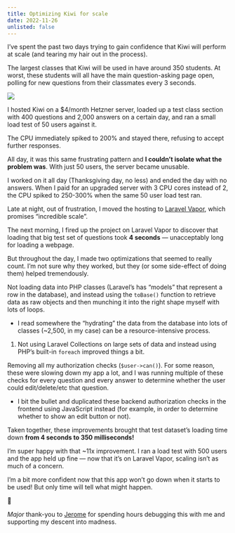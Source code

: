 ```yaml
---
title: Optimizing Kiwi for scale
date: 2022-11-26
unlisted: false
---
```


I’ve spent the past two days trying to gain confidence that Kiwi will perform at scale (and tearing my hair out in the process).

The largest classes that Kiwi will be used in have around 350 students. At worst, these students will all have the main question-asking page open, polling for new questions from their classmates every 3 seconds.

![](/posts/kiwi-scale/image-4.png)

I hosted Kiwi on a $4/month Hetzner server, loaded up a test class section with 400 questions and 2,000 answers on a certain day, and ran a small load test of 50 users against it.

The CPU immediately spiked to 200% and stayed there, refusing to accept further responses.

All day, it was this same frustrating pattern and **I couldn’t isolate what the problem was**. With just 50 users, the server became unusable.

I worked on it all day (Thanksgiving day, no less) and ended the day with no answers. When I paid for an upgraded server with 3 CPU cores instead of 2, the CPU spiked to 250-300% when the same 50 user load test ran.

Late at night, out of frustration, I moved the hosting to [Laravel Vapor](https://vapor.laravel.com), which promises “incredible scale”.

The next morning, I fired up the project on Laravel Vapor to discover that loading that big test set of questions took **4 seconds** — unacceptably long for loading a webpage.

But throughout the day, I made two optimizations that seemed to really count. I’m not sure why they worked, but they (or some side-effect of doing them) helped tremendously.

Not loading data into PHP classes (Laravel’s has “models” that represent a row in the database), and instead using the `toBase()` function to retrieve data as raw objects and then munching it into the right shape myself with lots of loops.

- I read somewhere the “hydrating” the data from the database into lots of classes (~2,500, in my case) can be a resource-intensive process.

1. Not using Laravel Collections on large sets of data and instead using PHP’s built-in `foreach` improved things a bit.

Removing all my authorization checks (`$user->can()`). For some reason, these were slowing down my app a lot, and I was running multiple of these checks for every question and every answer to determine whether the user could edit/delete/etc that question.

- I bit the bullet and duplicated these backend authorization checks in the frontend using JavaScript instead (for example, in order to determine whether to show an edit button or not).

Taken together, these improvements brought that test dataset’s loading time down **from 4 seconds to 350 milliseconds!**

I’m super happy with that ~11x improvement. I ran a load test with 500 users and the app held up fine — now that it’s on Laravel Vapor, scaling isn’t as much of a concern.

I’m a bit more confident now that this app won’t go down when it starts to be used! But only time will tell what might happen.

🙏

_Major_ thank-you to [Jerome](https://jero.zone) for spending hours debugging this with me and supporting my descent into madness.
